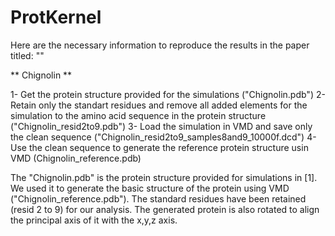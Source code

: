 # ProtKernel
Here are the necessary information to reproduce the results in the paper titled: ""

** Chignolin **

1- Get the protein structure provided for the simulations ("Chignolin.pdb")
2- Retain only the standart residues and remove all added elements for the simulation to the amino acid sequence in the protein structure ("Chignolin_resid2to9.pdb")
3- Load the simulation in VMD and save only the clean sequence ("Chignolin_resid2to9_samples8and9_10000f.dcd")
4- Use the clean sequence to generate the reference protein structure usin VMD (Chignolin_reference.pdb)


The "Chignolin.pdb" is the protein structure provided for simulations in [1]. We used it to generate the basic structure of the protein using VMD ("Chignolin_reference.pdb"). The standard residues have been retained (resid 2 to 9) for our analysis. The generated protein is also rotated to align the principal axis of it with the x,y,z axis.
